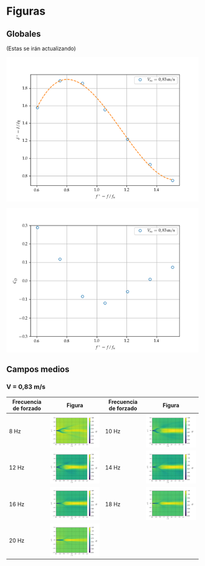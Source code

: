 # Figuras

## Globales

(Estas se irán actualizando)

![d+vsf+](https://github.com/AndresPedemonteFIUBA/alaBatiente/blob/conBlockMesh/Resultados/Figuras/Globales/DesplazamientoVsFrecuencia.png?raw=true)

![CDvsf+](https://github.com/AndresPedemonteFIUBA/alaBatiente/blob/conBlockMesh/Resultados/Figuras/Globales/CDVsFrecuencia.png?raw=true)

## Campos medios

### V = 0,83 m/s
| Frecuencia de forzado | Figura | Frecuencia de forzado | Figura |
|-----------------------|-------|-----------------------|-------|
| 8 Hz| ![8Hz](https://github.com/AndresPedemonteFIUBA/alaBatiente/blob/conBlockMesh/Resultados/Figuras/Campos%20medios/Promedio%20magnitud%20V%20-%20083ms%20-%208Hz.png?raw=true) | 10 Hz| ![10Hz](https://github.com/AndresPedemonteFIUBA/alaBatiente/blob/conBlockMesh/Resultados/Figuras/Campos%20medios/Promedio%20magnitud%20V%20-%20083ms%20-%2010Hz.png?raw=true) |
|12 Hz| ![12Hz](https://github.com/AndresPedemonteFIUBA/alaBatiente/blob/conBlockMesh/Resultados/Figuras/Campos%20medios/Promedio%20magnitud%20V%20-%20083ms%20-%2012Hz.png?raw=true) |14 Hz|![14Hz](https://github.com/AndresPedemonteFIUBA/alaBatiente/blob/conBlockMesh/Resultados/Figuras/Campos%20medios/Promedio%20magnitud%20V%20-%20083ms%20-%2014Hz.png?raw=true)|
|16 Hz| ![16Hz](https://github.com/AndresPedemonteFIUBA/alaBatiente/blob/conBlockMesh/Resultados/Figuras/Campos%20medios/Promedio%20magnitud%20V%20-%20083ms%20-%2016Hz.png?raw=true) |18 Hz| ![18Hz](https://github.com/AndresPedemonteFIUBA/alaBatiente/blob/conBlockMesh/Resultados/Figuras/Campos%20medios/Promedio%20magnitud%20V%20-%20083ms%20-%2018Hz.png?raw=true) |
|20 Hz|![20Hz](https://github.com/AndresPedemonteFIUBA/alaBatiente/blob/conBlockMesh/Resultados/Figuras/Campos%20medios/Promedio%20magnitud%20V%20-%20083ms%20-%2020Hz.png?raw=true)|  |    |
